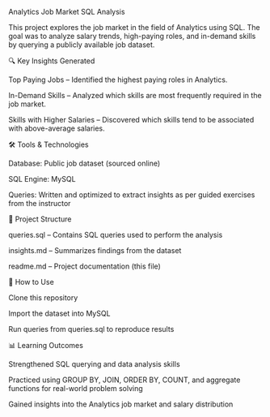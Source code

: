 Analytics Job Market SQL Analysis

This project explores the job market in the field of Analytics using SQL. The goal was to analyze salary trends, high-paying roles, and in-demand skills by querying a publicly available job dataset.

🔍 Key Insights Generated

Top Paying Jobs – Identified the highest paying roles in Analytics.

In-Demand Skills – Analyzed which skills are most frequently required in the job market.

Skills with Higher Salaries – Discovered which skills tend to be associated with above-average salaries.

🛠️ Tools & Technologies

Database: Public job dataset (sourced online)

SQL Engine: MySQL

Queries: Written and optimized to extract insights as per guided exercises from the instructor

📂 Project Structure

queries.sql – Contains SQL queries used to perform the analysis

insights.md – Summarizes findings from the dataset

readme.md – Project documentation (this file)

🚀 How to Use

Clone this repository

Import the dataset into MySQL

Run queries from queries.sql to reproduce results

📊 Learning Outcomes

Strengthened SQL querying and data analysis skills

Practiced using GROUP BY, JOIN, ORDER BY, COUNT, and aggregate functions for real-world problem solving

Gained insights into the Analytics job market and salary distribution
